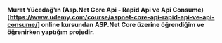 #### Murat Yücedağ'ın (Asp.Net Core Api - Rapid Api ve Api Consume)[https://www.udemy.com/course/aspnet-core-api-rapid-api-ve-api-consume/] online kursundan ASP.Net Core üzerine öğrendiğim ve öğrenirken yaptığım projedir.
 
